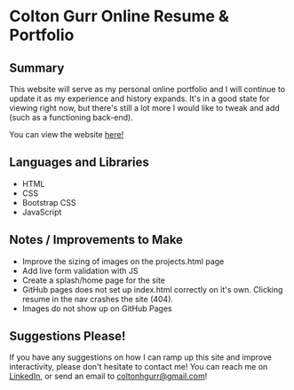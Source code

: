 # Colton Gurr Online Resume & Portfolio

## Summary
This website will serve as my personal online portfolio and I will continue to update it as my experience and history expands. It's in a good state for viewing right now, but there's still a lot more I would like to tweak and add (such as a functioning back-end).

You can view the website [here!](https://shmolty.github.io/onlineResume/)

## Languages and Libraries
* HTML
* CSS
* Bootstrap CSS
* JavaScript

## Notes / Improvements to Make
* Improve the sizing of images on the projects.html page
* Add live form validation with JS
* Create a splash/home page for the site
* GitHub pages does not set up index.html correctly on it's own. Clicking resume in the nav crashes the site (404).
* Images do not show up on GitHub Pages

## Suggestions Please!
If you have any suggestions on how I can ramp up this site and improve interactivity, please don't hesitate to contact me! You can reach me on [LinkedIn](https://www.linkedin.com/in/colton-gurr/), or send an email to [coltonhgurr@gmail.com](mailto:coltonhgurr@gmail.com)!